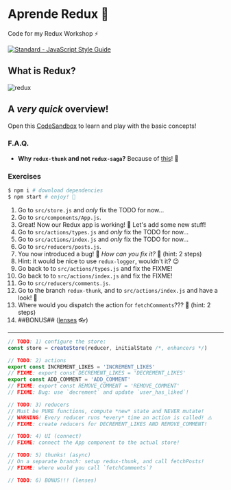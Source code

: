 # Aprende Redux 🔄

Code for my Redux Workshop ⚡️

[![Standard - JavaScript Style Guide](https://cdn.rawgit.com/feross/standard/master/badge.svg)](https://github.com/feross/standard)

## What is Redux?

![redux](redux.gif)

## A _very quick_ overview!

Open this [CodeSandbox](https://codesandbox.io/s/q97z8y8jrq) to learn and play with the basic concepts!

### F.A.Q.

- **Why `redux-thunk` and not `redux-saga`?** Because of [this](https://github.com/kutyel/learn-redux/pull/2)! 🤮

### Exercises

```sh
$ npm i # download dependencies
$ npm start # enjoy! 🚀
```

1. Go to `src/store.js` and _only_ fix the TODO for now...
2. Go to `src/components/App.js`.
3. Great! Now our Redux app is working! 🎉 Let's add some new stuff!
4. Go to `src/actions/types.js` and _only_ fix the TODO for now...
5. Go to `src/actions/index.js` and _only_ fix the TODO for now...
6. Go to `src/reducers/posts.js`.
7. You now introduced a bug! 🐛 _How can you fix it?_ 🤔 (hint: 2 steps)
8. Hint: it would be nice to use `redux-logger`, wouldn't it? 😉
9. Go back to to `src/actions/types.js` and fix the FIXME!
10. Go back to to `src/actions/index.js` and fix the FIXME!
11. Go to `src/reducers/comments.js`.
12. Go to the branch `redux-thunk`, and to `src/actions/index.js` and have a look! 👀
13. Where would you dispatch the action for `fetchComments`??? 🤔 (hint: 2 steps)
14. ##BONUS## ([lenses](https://github.com/kutyel/aprende-react/pull/2) 👓)

---

```js
// TODO: 1) configure the store:
const store = createStore(reducer, initialState /*, enhancers */)

// TODO: 2) actions
export const INCREMENT_LIKES = 'INCREMENT_LIKES'
// FIXME: export const DECREMENT_LIKES = 'DECREMENT_LIKES'
export const ADD_COMMENT = 'ADD_COMMENT'
// FIXME: export const REMOVE_COMMENT = 'REMOVE_COMMENT'
// FIXME: Bug: use `decrement` and update `user_has_liked`!

// TODO: 3) reducers
// Must be PURE functions, compute *new* state and NEVER mutate!
// WARNING! Every reducer runs *every* time an action is called! ⚠️
// FIXME: create reducers for DECREMENT_LIKES AND REMOVE_COMMENT!

// TODO: 4) UI (connect)
// FIXME: connect the App component to the actual store!

// TODO: 5) thunks! (async)
// On a separate branch: setup redux-thunk, and call fetchPosts!
// FIXME: where would you call `fetchComments`?

// TODO: 6) BONUS!!! (lenses)
```
